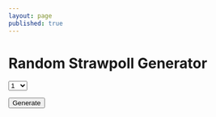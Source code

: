 ```yaml
---
layout: page
published: true
---
```


<h1>Random Strawpoll Generator</h1>
<select id="key">
  <option value='1'>1</option>
  <option value='2'>2</option>
  <option value='3'>3</option>
  <option value='4'>4</option>
  <option value='5'>5</option>
  <option value='6'>6</option>
  <option value='7'>7</option>
  <option value='8'>8</option>
  <option value='9'>9</option>
  <option value='10'>10</option>
  <option value='11'>11</option>
  <option value='12'>12</option>
  <option value='13'>13</option>
  <option value='14'>14</option>
  <option value='15'>15</option>
  <option value='16'>16</option>
  <option value='17'>17</option>
  <option value='18'>18</option>
  <option value='19'>19</option>
  <option value='20'>20</option>
  <option value='21'>21</option>
  <option value='22'>22</option>
  <option value='23'>23</option>
  <option value='24'>24</option>
  <option value='25'>25</option>
  <option value='26'>26</option>
</select>

<button onclick="pollGenerator()">Generate</button>

<script>

  function generator(){
    const n = Math.floor(Math.random() * (10798929 - 2)) + 1
    const m = 7424996 <= n < 10000000 ? (Math.floor(Math.random() * (10798929 - 2)) + 7424998) % 7424997 : n
    window.open("http://www.strawpoll.me/"+m)
  }

  function pollGenerator() {
    const amount = parseInt(document.getElementById('key').value)
    generator()
  }
  
</script>

